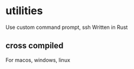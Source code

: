 # utilities
Use custom command prompt, ssh
Written in Rust

## cross compiled
For macos, windows, linux
